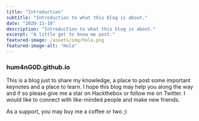 ```yaml
---
title: "Introduction"
subtitle: "Introduction to what this blog is about."
date: "2020-11-10"
description: "Introduction to what this blog is about."
excerpt: "A little get to know me post."
featured-image: /assets/img/hola.png
featured-image-alt: "Hola"
---
```


### hum4nG0D.github.io

This is a blog just to share my knowledge, a place to post some important keynotes and a place to learn. I hope this blog may help you along the way and if so please give me a star on Hackthebox or follow me on Twitter. I would like to connect with like-minded people and make new friends.

As a support, you may buy me a coffee or two ;)
